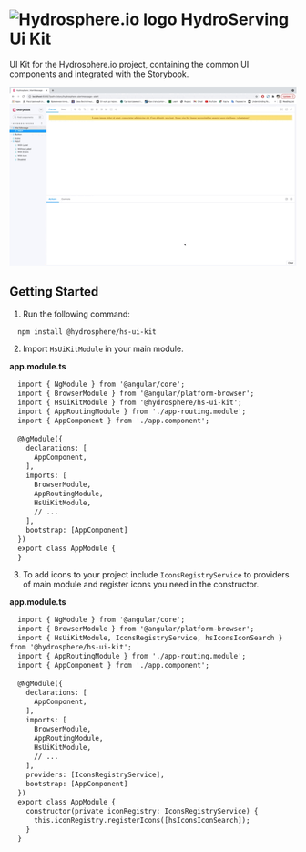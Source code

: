 # <img src="https://gblobscdn.gitbook.com/spaces%2F-MESaD8WY3ggQLtBByXl%2Favatar-1597150668933.png?alt=media" alt="Hydrosphere.io logo" width="70"> HydroServing Ui Kit

UI Kit for the Hydrosphere.io project, containing the common UI components and integrated with the Storybook.

![](src/assets/images/Storybook.gif)

## Getting Started

1. Run the following command:
```
  npm install @hydrosphere/hs-ui-kit
```
2. Import `HsUiKitModule` in your main module.

**app.module.ts**
```
  import { NgModule } from '@angular/core';
  import { BrowserModule } from '@angular/platform-browser';
  import { HsUiKitModule } from '@hydrosphere/hs-ui-kit';
  import { AppRoutingModule } from './app-routing.module';
  import { AppComponent } from './app.component';

  @NgModule({
    declarations: [
      AppComponent,
    ],
    imports: [
      BrowserModule,
      AppRoutingModule,
      HsUiKitModule,
      // ...
    ],
    bootstrap: [AppComponent]
  })
  export class AppModule {
  }
```

3. To add icons to your project include `IconsRegistryService` to providers of main module and register icons you need in the constructor.

**app.module.ts**
```
  import { NgModule } from '@angular/core';
  import { BrowserModule } from '@angular/platform-browser';
  import { HsUiKitModule, IconsRegistryService, hsIconsIconSearch } from '@hydrosphere/hs-ui-kit';
  import { AppRoutingModule } from './app-routing.module';
  import { AppComponent } from './app.component';

  @NgModule({
    declarations: [
      AppComponent,
    ],
    imports: [
      BrowserModule,
      AppRoutingModule,
      HsUiKitModule,
      // ...
    ],
    providers: [IconsRegistryService],
    bootstrap: [AppComponent]
  })
  export class AppModule {
    constructor(private iconRegistry: IconsRegistryService) {
      this.iconRegistry.registerIcons([hsIconsIconSearch]);
    }
  }
```
